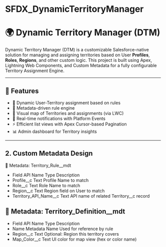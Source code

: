 # SFDX_DynamicTerritoryManager
# 🌍 Dynamic Territory Manager (DTM)

Dynamic Territory Manager (DTM) is a customizable Salesforce-native solution for managing and assigning territories based on User **Profiles**, **Roles**, **Regions**, and other custom logic. This project is built using Apex, Lightning Web Components, and Custom Metadata for a fully configurable Territory Assignment Engine.

---

## 🚀 Features

- 🔄 Dynamic User-Territory assignment based on rules
- 🧠 Metadata-driven rule engine
- 🧭 Visual map of Territories and assignments (via LWC)
- 📢 Real-time notifications with Platform Events
- ⚡ Efficient list views with Apex Cursor-based Pagination
- 📊 Admin dashboard for Territory insights

---
## 2. Custom Metadata Design
🧩 Metadata: Territory_Rule__mdt
- Field API Name	Type	Description
- Profile__c	Text	Profile Name to match
- Role__c	Text	Role Name to match
- Region__c	Text	Region field on User to match
- Territory_API_Name__c	Text	API name of related Territory__c record
## 🧩 Metadata: Territory_Definition__mdt
- Field API Name	Type	Description
- Name	Metadata Name	Used for reference by rule
- Region__c	Text	Optional: Region this territory covers
- Map_Color__c	Text	UI color for map view (hex or color name)
